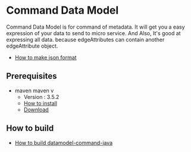 Command Data Model
=======================================

Command Data Model is for command of metadata. 
It will get you a easy expression of your data to send to micro service. And Also, It's good at expressing all data. because edgeAttributes can contain another edgeAttribute object.
- [How to make json format](./document/README.md)

## Prerequisites ##
- maven maven v
   - Version : 3.5.2
   - [How to install](https://maven.apache.org/install.html)
   - [Download](https://maven.apache.org/download.cgi)

## How to build ##
- [How to build datamodel-command-java](./command-json-format/README.md)

